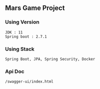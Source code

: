 ## Mars Game Project

### Using Version
```
JDK : 11
Spring boot : 2.7.1
```

### Using Stack
```
Spring Boot, JPA, Spring Security, Docker
```

### Api Doc
```
/swagger-ui/index.html
```
